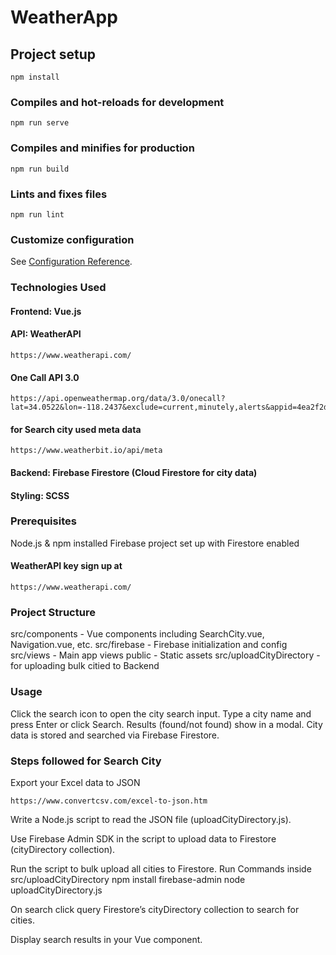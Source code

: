 # WeatherApp
## Project setup
```
npm install
```

### Compiles and hot-reloads for development
```
npm run serve
```

### Compiles and minifies for production
```
npm run build
```

### Lints and fixes files
```
npm run lint
```

### Customize configuration
See [Configuration Reference](https://cli.vuejs.org/config/).

### Technologies Used

#### Frontend: Vue.js
#### API: WeatherAPI 
```
https://www.weatherapi.com/
```
#### One Call API 3.0
```
https://api.openweathermap.org/data/3.0/onecall?lat=34.0522&lon=-118.2437&exclude=current,minutely,alerts&appid=4ea2f2d1f43135c0d12e48a6deb57cc3
```
#### for Search city used meta data
```
https://www.weatherbit.io/api/meta
```
#### Backend: Firebase Firestore (Cloud Firestore for city data)
#### Styling: SCSS

### Prerequisites
Node.js & npm installed
Firebase project set up with Firestore enabled
#### WeatherAPI key sign up at 
```
https://www.weatherapi.com/
```

### Project Structure
src/components - Vue components including SearchCity.vue, Navigation.vue, etc.
src/firebase - Firebase initialization and config
src/views - Main app views
public - Static assets
src/uploadCityDirectory - for uploading bulk citied to Backend

### Usage
Click the search icon to open the city search input.
Type a city name and press Enter or click Search.
Results (found/not found) show in a modal.
City data is stored and searched via Firebase Firestore.

### Steps followed for Search City
Export your Excel data to JSON
```
https://www.convertcsv.com/excel-to-json.htm
```
Write a Node.js script to read the JSON file (uploadCityDirectory.js).

Use Firebase Admin SDK in the script to upload data to Firestore (cityDirectory collection).

Run the script to bulk upload all cities to Firestore.
Run Commands inside src/uploadCityDirectory
npm install firebase-admin
node uploadCityDirectory.js

On search click query Firestore’s cityDirectory collection to search for cities.

Display search results in your Vue component.